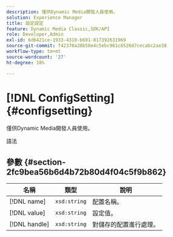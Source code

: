 ```yaml
---
description: 僅供Dynamic Media開發人員使用。
solution: Experience Manager
title: 設定設定
feature: Dynamic Media Classic,SDK/API
role: Developer,Admin
exl-id: 6d6421ce-1933-4310-b691-817392631969
source-git-commit: f42378a20b58e4c5ebc961c6526d7cecabc2ae38
workflow-type: tm+mt
source-wordcount: '27'
ht-degree: 18%

---
```


# [!DNL ConfigSetting]{#configsetting}

僅供Dynamic Media開發人員使用。

語法

## 參數 {#section-2fc9bea56b6d4b72b80d4f04c5f9b862}

| 名稱 | 類型 | 說明 |
|---|---|---|
| [!DNL name] | `xsd:string` | 配置名稱。 |
| [!DNL value] | `xsd:string` | 設定值。 |
| [!DNL handle] | `xsd:string` | 對儲存的配置進行處理。 |
